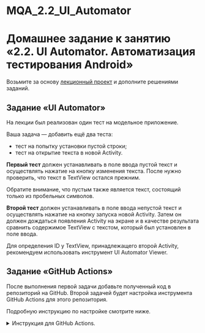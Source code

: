 # MQA_2.2_UI_Automator
# Домашнее задание к занятию «2.2. UI Automator. Автоматизация тестирования Android»

Возьмите за основу [лекционный проект](sample) и дополните решениями заданий.

## Задание «UI Automator»

На лекции был реализован один тест на модельное приложение. 

Ваша задача — добавить ещё два теста:
- тест на попытку установки пустой строки;
- тест на открытие текста в новой Activity.

**Первый тест** должен устанавливать в поле ввода пустой текст и осуществлять нажатие на кнопку изменения текста. После нужно проверить, что текст в TextView остался прежним.

Обратите внимание, что пустым также является текст, состоящий только из пробельных символов.

**Второй тест** должен устанавливать в поле ввода непустой текст и осуществлять нажатие на кнопку запуска новой Activity. Затем он должен дождаться появления Activity на экране и в качестве результата сравнить содержимое TextView с текстом, который был установлен в поле ввода.

Для определения ID у TextView, принадлежащего второй Activity, рекомендуем использовать инструмент UI Automator Viewer.

## Задание «GitHub Actions»

После выполнения первой задачи добавьте полученный код в репозиторий на GitHub. Второй задачей будет настройка инструмента GitHub Actions для этого репозитория.

Подробную инструкцию по настройке смотрите ниже.

<details>
<summary>Инструкция для GitHub Actions.</summary>
  
  В вашем репозитории перейдите на вкладку Actions и нажмите на кнопку «Set up this workflow».
  
  ![](pic/actions.png)
  
  Появится окно добавления скрипта GitHub Actions в репозиторий. Имя этого скрипта можете сделать любым, главное — это его расширение, `.yml`.
  Содержимое файла замените скриптом:
  
```yaml
name: Android CI

on:
  push:
    branches: '*'
  pull_request:
    branches: '*'

jobs:
  build:
    runs-on: ubuntu-latest

    steps:
    - uses: actions/checkout@v3
    - name: set up JDK 11
      uses: actions/setup-java@v3
      with:
        java-version: '11'
        distribution: 'adopt'
        cache: gradle

    - name: Grant execute permission for gradlew
      run: chmod +x gradlew
    
    - name: Build with Gradle
      run: ./gradlew build
      
  test:
    runs-on: macos-latest
    steps:
    - uses: actions/checkout@v3
    - name: set up JDK 11
      uses: actions/setup-java@v3
      with:
        java-version: '11'
        distribution: 'adopt'
        cache: gradle

    - name: Grant execute permission for gradlew
      run: chmod +x gradlew
      
    - name: run tests
      uses: reactivecircus/android-emulator-runner@v2
      with:
        api-level: 29
        script: ./gradlew connectedCheck
```
  
Скрипт сначала проверяет сборку вашего проекта через команду `./gradlew build`, а затем запускает виртуальную машину с macOS. На ней сначала запускается эмулятор Android, а затем выполняется запуск тестов UI Autimator. Это происходит с помощью специального плагина `android-emulator-runner`.
  
Теперь после каждого коммита в репозиторий будет автоматически запускаться скрипт GitHub Actions, который автоматически будет проверять сборку проекта и корректность выполнения тестов.
</details>
